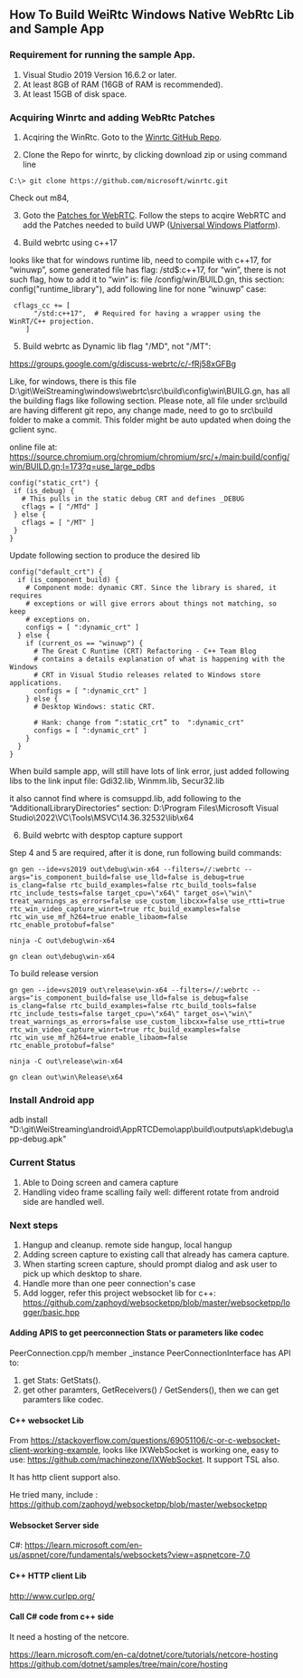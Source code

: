 ## How To Build WeiRtc Windows Native WebRtc Lib and Sample App

### Requirement for running the sample App.

1. Visual Studio 2019 Version 16.6.2 or later.
2. At least 8GB of RAM (16GB of RAM is recommended).
3. At least 15GB of disk space.

### Acquiring Winrtc and adding WebRtc Patches

1. Acqiring the WinRtc. Goto to the [Winrtc GitHub Repo](https://github.com/microsoft/winrtc).

2. Clone the Repo for winrtc, by clicking download zip or using command line
```
C:\> git clone https://github.com/microsoft/winrtc.git
```

Check out m84,


3. Goto the [Patches for WebRTC](https://github.com/microsoft/winrtc/tree/master/patches_for_WebRTC_org/m84).
Follow the steps to acqire WebRTC and add the Patches needed to build UWP ([Universal Windows Platform](https://docs.microsoft.com/en-us/windows/uwp/get-started/universal-application-platform-guide)).

4. Build webrtc using c++17

looks like that for windows runtime lib, need to compile with c++17, for “winuwp”, some generated file has flag: /std$:c++17, for “win”, 
there is not such flag, how to add it to “win“ is: file /config/win/BUILD.gn,  this section: config("runtime_library"),  add following line for none “winuwp” case:
```
 cflags_cc += [
      "/std:c++17",  # Required for having a wrapper using the WinRT/C++ projection.
    ]
```
5. Build webrtc as Dynamic lib flag "/MD", not "/MT": 

https://groups.google.com/g/discuss-webrtc/c/-fRj58xGFBg

Like, for windows, there is this file D:\git\WeiStreaming\windows\webrtc\src\build\config\win\BUILG.gn, has all the building flags like following section.  Please note, all file under src\build are having different git repo, any change made, need to go to src\build folder to make a commit. This folder might be auto updated when doing the gclient sync. 

online file at: https://source.chromium.org/chromium/chromium/src/+/main:build/config/win/BUILD.gn;l=173?q=use_large_pdbs

 ```
config("static_crt") {
  if (is_debug) {
    # This pulls in the static debug CRT and defines _DEBUG
    cflags = [ "/MTd" ]
  } else {
    cflags = [ "/MT" ]
  }
}
```
Update following section to produce the desired lib
```
config("default_crt") {
  if (is_component_build) {
    # Component mode: dynamic CRT. Since the library is shared, it requires
    # exceptions or will give errors about things not matching, so keep
    # exceptions on.
    configs = [ ":dynamic_crt" ]
  } else {
    if (current_os == "winuwp") {
      # The Great C Runtime (CRT) Refactoring - C++ Team Blog 
      # contains a details explanation of what is happening with the Windows
      # CRT in Visual Studio releases related to Windows store applications.
      configs = [ ":dynamic_crt" ]
    } else {
      # Desktop Windows: static CRT.

      # Hank: change from “:static_crt” to  ":dynamic_crt" 
      configs = [ ":dynamic_crt" ]
    }
  }
} 
```
When build sample app, will still have lots of link error, just added following libs to the link input file: Gdi32.lib, Winmm.lib, Secur32.lib  

it also cannot find where is comsuppd.lib, add following to the “AdditionalLibraryDirectories“ section: D:\Program Files\Microsoft Visual Studio\2022\VC\Tools\MSVC\14.36.32532\lib\x64


6. Build webrtc with desptop capture support

Step 4 and 5 are required, after it is done, run following build commands:

```
gn gen --ide=vs2019 out\debug\win-x64 --filters=//:webrtc --args="is_component_build=false use_lld=false is_debug=true is_clang=false rtc_build_examples=false rtc_build_tools=false rtc_include_tests=false target_cpu=\"x64\" target_os=\"win\" treat_warnings_as_errors=false use_custom_libcxx=false use_rtti=true rtc_win_video_capture_winrt=true rtc_build_examples=false rtc_win_use_mf_h264=true enable_libaom=false rtc_enable_protobuf=false"

ninja -C out\debug\win-x64

gn clean out\debug\win-x64
```


To build  release version

```
gn gen --ide=vs2019 out\release\win-x64 --filters=//:webrtc --args="is_component_build=false use_lld=false is_debug=false is_clang=false rtc_build_examples=false rtc_build_tools=false rtc_include_tests=false target_cpu=\"x64\" target_os=\"win\" treat_warnings_as_errors=false use_custom_libcxx=false use_rtti=true rtc_win_video_capture_winrt=true rtc_build_examples=false rtc_win_use_mf_h264=true enable_libaom=false rtc_enable_protobuf=false"

ninja -C out\release\win-x64

gn clean out\win\Release\x64
```
### Install Android app

adb install "D:\git\WeiStreaming\android\AppRTCDemo\app\build\outputs\apk\debug\app-debug.apk"

### Current Status

1. Able to Doing screen and camera capture
2. Handling video frame scalling faily well:  different rotate from android side are handled well.

### Next steps

1. Hangup and cleanup. remote side hangup, local hangup
2. Adding screen capture to existing call that already has camera capture.
3. When starting screen capture, should prompt dialog and ask user to pick up which desktop to share.
4. Handle more than one peer connection's case
5. Add logger, refer this project websocket lib for c++: 	https://github.com/zaphoyd/websocketpp/blob/master/websocketpp/logger/basic.hpp

#### Adding APIS to get peerconnection Stats or parameters like codec

PeerConnection.cpp/h member _instance PeerConnectionInterface has API to:
1.  get Stats:  GetStats().
2.  get other paramters, GetReceivers() / GetSenders(), then we can get paramters like codec.

#### C++ websocket Lib
From https://stackoverflow.com/questions/69051106/c-or-c-websocket-client-working-example, looks like IXWebSocket is working one, easy to use: https://github.com/machinezone/IXWebSocket. It support TSL also.

It has http client support also.


He tried many, include : https://github.com/zaphoyd/websocketpp/blob/master/websocketpp

#### Websocket Server side
C#:  https://learn.microsoft.com/en-us/aspnet/core/fundamentals/websockets?view=aspnetcore-7.0

#### C++ HTTP client Lib
http://www.curlpp.org/

#### Call C# code from c++ side
It need a hosting of the netcore.

https://learn.microsoft.com/en-ca/dotnet/core/tutorials/netcore-hosting
https://github.com/dotnet/samples/tree/main/core/hosting


